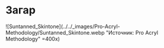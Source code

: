 # Загар

![Suntanned_Skintone](../../_images/Pro-Acryl-Methodology/Suntanned_Skintone.webp "Источник: Pro Acryl Methodology" =400x)